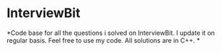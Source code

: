 # InterviewBit
*Code base for all the questions i solved on InterviewBit. I update it on regular basis. Feel free to use my code. All solutions are in C++. *
